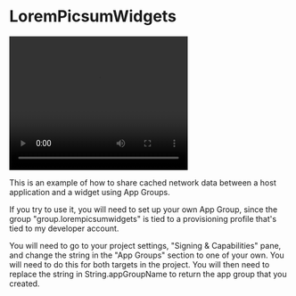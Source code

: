 #  LoremPicsumWidgets

<video width="320" height="240" controls>
  <source src="/readme_resources/screenrecording.mp4" type="video/mp4">
Your browser does not support the video tag.
</video>


This is an example of how to share cached network data between a host application and a widget using App Groups. 

If you try to use it, you will need to set up your own App Group, since the group "group.lorempicsumwidgets" is tied to a provisioning profile that's tied to my developer account.

You will need to go to your project settings, "Signing & Capabilities" pane, and change the string in the "App Groups" section to one of your own. You will need to do this for both targets in the project. You will then need to replace the string in String.appGroupName to return the app group that you created.  

